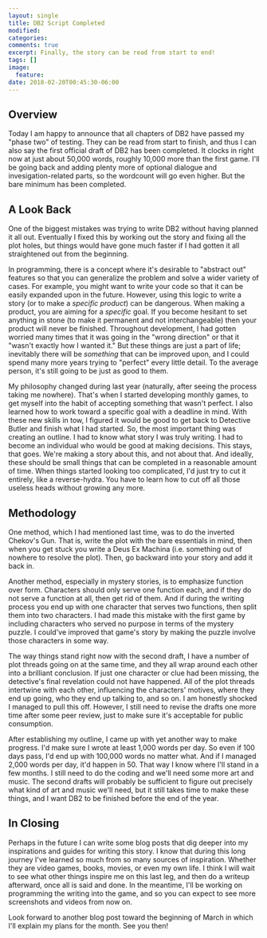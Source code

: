 ```yaml
---
layout: single
title: DB2 Script Completed
modified:
categories:
comments: true
excerpt: Finally, the story can be read from start to end!
tags: []
image:
  feature:
date: 2018-02-20T00:45:30-06:00
---
```


## Overview

Today I am happy to announce that all chapters of DB2 have passed my "phase two" of testing. They can be read from start to finish, and thus I can also say the first official draft of DB2 has been completed. It clocks in right now at just about 50,000 words, roughly 10,000 more than the first game. I'll be going back and adding plenty more of optional dialogue and invesigation-related parts, so the wordcount will go even higher. But the bare minimum has been completed.

## A Look Back

One of the biggest mistakes was trying to write DB2 without having planned it all out. Eventually I fixed this by working out the story and fixing all the plot holes, but things would have gone much faster if I had gotten it all straightened out from the beginning. 

In programming, there is a concept where it's desirable to "abstract out" features so that you can generalize the problem and solve a wider variety of cases. For example, you might want to write your code so that it can be easily expanded upon in the future. However, using this logic to write a story (or to make a *specific product*) can be dangerous. When making a product, you are aiming for a *specific* goal. If you become hesitant to set anything in stone (to make it permanent and not interchangeable) then your product will never be finished. Throughout development, I had gotten worried many times that it was going in the "wrong direction" or that it "wasn't exactly how I wanted it." But these things are just a part of life; inevitably there will be *something* that can be improved upon, and I could spend many more years trying to "perfect" every little detail. To the average person, it's still going to be just as good to them.

My philosophy changed during last year (naturally, after seeing the process taking me nowhere). That's when I started developing monthly games, to get myself into the habit of accepting something that wasn't perfect. I also learned how to work toward a specific goal with a deadline in mind. With these new skills in tow, I figured it would be good to get back to Detective Butler and finish what I had started.
So, the most important thing was creating an outline. I had to know what story I was truly writing. I had to become an individual who would be good at making decisions. This stays, that goes. We're making a story about this, and not about that. And ideally, these should be small things that can be completed in a reasonable amount of time. When things started looking too complicated, I'd just try to cut it entirely, like a reverse-hydra. You have to learn how to cut off all those useless heads without growing any more.

## Methodology

One method, which I had mentioned last time, was to do the inverted Chekov's Gun. That is, write the plot with the bare essentials in mind, then when you get stuck you write a Deus Ex Machina (i.e. something out of nowhere to resolve the plot). Then, go backward into your story and add it back in.

Another method, especially in mystery stories, is to emphasize function over form. Characters should only serve one function each, and if they do not serve a function at all, then get rid of them. And if during the writing process you end up with one character that serves two functions, then split them into two characters. I had made this mistake with the first game by including characters who served no purpose in terms of the mystery puzzle. I could've improved that game's story by making the puzzle involve those characters in some way.

The way things stand right now with the second draft, I have a number of plot threads going on at the same time, and they all wrap around each other into a brilliant conclusion. If just one character or clue had been missing, the detective's final revelation could not have happened. All of the plot threads intertwine with each other, influencing the characters' motives, where they end up going, who they end up talking to, and so on. I am honestly shocked I managed to pull this off. However, I still need to revise the drafts one more time after some peer review, just to make sure it's acceptable for public consumption.

After establishing my outline, I came up with yet another way to make progress. I'd make sure I wrote at least 1,000 words per day. So even if 100 days pass, I'd end up with 100,000 words no matter what. And if I managed 2,000 words per day, it'd happen in 50. That way I know where I'll stand in a few months. I still need to do the coding and we'll need some more art and music. The second drafts will probably be sufficient to figure out precisely what kind of art and music we'll need, but it still takes time to make these things, and I want DB2 to be finished before the end of the year.

## In Closing

Perhaps in the future I can write some blog posts that dig deeper into my inspirations and guides for writing this story. I know that during this long journey I've learned so much from so many sources of inspiration. Whether they are video games, books, movies, or even my own life. I think I will wait to see what other things inspire me on this last leg, and then do a writeup afterward, once all is said and done. In the meantime, I'll be working on programming the writing into the game, and so you can expect to see more screenshots and videos from now on.

Look forward to another blog post toward the beginning of March in which I'll explain my plans for the month. See you then!



